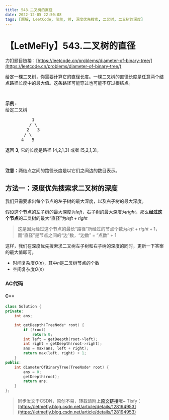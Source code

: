 ```yaml
---
title: 543.二叉树的直径
date: 2022-12-05 22:50:08
tags: [题解, LeetCode, 简单, 树, 深度优先搜索, 二叉树, 二叉树的深度]
---
```


# 【LetMeFly】543.二叉树的直径

力扣题目链接：[https://leetcode.cn/problems/diameter-of-binary-tree/](https://leetcode.cn/problems/diameter-of-binary-tree/)

<p>给定一棵二叉树，你需要计算它的直径长度。一棵二叉树的直径长度是任意两个结点路径长度中的最大值。这条路径可能穿过也可能不穿过根结点。</p>

<p>&nbsp;</p>

<p><strong>示例 :</strong><br>
给定二叉树</p>

<pre>          1
         / \
        2   3
       / \     
      4   5    
</pre>

<p>返回&nbsp;<strong>3</strong>, 它的长度是路径 [4,2,1,3] 或者&nbsp;[5,2,1,3]。</p>

<p>&nbsp;</p>

<p><strong>注意：</strong>两结点之间的路径长度是以它们之间边的数目表示。</p>


    
## 方法一：深度优先搜索求二叉树的深度

我们只需要求出每个节点的左子树的最大深度，以及右子树的最大深度。

假设这个节点的左子树的最大深度为$left$，右子树的最大深度为$right$，那么**经过这个节点**的二叉树的最大“直径”为$left + right$

> 这是因为经过这个节点的最长“路径”所经过的节点个数为$left + right + 1$，而“直径”是节点之间的“边”数，“边数” = “点数” + 1

这样，我们在深度优先搜索求二叉树左子树和右子树的深度的同时，更新一下答案的最大值即可。

+ 时间复杂度$O(n)$，其中$n$是二叉树节点的个数
+ 空间复杂度$O(n)$

### AC代码

#### C++

```cpp
class Solution {
private:
    int ans;

    int getDeepth(TreeNode* root) {
        if (!root)
            return 0;
        int left = getDeepth(root->left);
        int right = getDeepth(root->right);
        ans = max(ans, left + right);
        return max(left, right) + 1;
    }
public:
    int diameterOfBinaryTree(TreeNode* root) {
        ans = 0;
        getDeepth(root);
        return ans;
    }
};
```

> 同步发文于CSDN，原创不易，转载请附上[原文链接](https://blog.letmefly.xyz/2022/12/05/LeetCode%200543.%E4%BA%8C%E5%8F%89%E6%A0%91%E7%9A%84%E7%9B%B4%E5%BE%84/)哦~
> Tisfy：[https://letmefly.blog.csdn.net/article/details/128194953](https://letmefly.blog.csdn.net/article/details/128194953)

